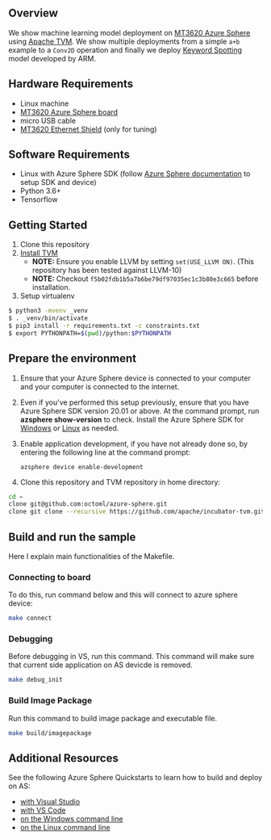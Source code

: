 ## Overview
We show machine learning model deployment on [MT3620 Azure Sphere](https://azure.microsoft.com/en-us/services/azure-sphere/get-started/) using [Apache TVM](https://tvm.apache.org/). We show multiple deployments from a simple ```a+b``` example to a ```Conv2D``` operation and finally we deploy [Keyword Spotting](https://github.com/ARM-software/ML-KWS-for-MCU) model developed by ARM.

## Hardware Requirements
- Linux machine
- [MT3620 Azure Sphere board](https://www.seeedstudio.com/Azure-Sphere-MT3620-Development-Kit-US-Version-p-3052.html)
- micro USB cable
- [MT3620 Ethernet Shield](https://www.seeedstudio.com/MT3620-Ethernet-Shield-v1-0-p-2917.html) (only for tuning)

## Software Requirements
- Linux with Azure Sphere SDK (follow [Azure Sphere documentation](https://docs.microsoft.com/en-us/azure-sphere/) to setup SDK and device)
- Python 3.6+
- Tensorflow

## Getting Started
1. Clone this repository
2. [Install TVM](https://docs.tvm.ai/install/from_source.html)
   - **NOTE:** Ensure you enable LLVM by setting ```set(USE_LLVM ON)```. (This repository has been tested against LLVM-10)
   - **NOTE:** Checkout ```f5b02fdb1b5a7b6be79df97035ec1c3b80e3c665``` before installation.
3. Setup virtualenv
```bash
$ python3 -mvenv _venv
$ . _venv/bin/activate
$ pip3 install -r requirements.txt -c constraints.txt
$ export PYTHONPATH=$(pwd)/python:$PYTHONPATH
```


## Prepare the environment

1. Ensure that your Azure Sphere device is connected to your computer and your computer is connected to the internet.
1. Even if you've performed this setup previously, ensure that you have Azure Sphere SDK version 20.01 or above. At the command prompt, run **azsphere show-version** to check. Install the Azure Sphere SDK for [Windows](https://docs.microsoft.com/azure-sphere/install/install-sdk) or [Linux](https://docs.microsoft.com/azure-sphere/install/install-sdk-linux) as needed.
1. Enable application development, if you have not already done so, by entering the following line at the command prompt:

   `azsphere device enable-development`

1. Clone this repository and TVM repository in home directory:
```bash
cd ~
clone git@github.com:octoml/azure-sphere.git
clone git clone --recursive https://github.com/apache/incubator-tvm.git tvm
```

## Build and run the sample
Here I explain main functionalities of the Makefile.

### Connecting to board
To do this, run command below and this will connect to azure sphere device:
```bash
make connect
```

### Debugging
Before debugging in VS, run this command. This command will make sure that 
current side application on AS devicde is removed.
```bash
make debug_init
```
### Build Image Package
Run this command to build image package and executable file.
```bash
make build/imagepackage
```

## Additional Resources
See the following Azure Sphere Quickstarts to learn how to build and deploy on AS:
-  [with Visual Studio](https://docs.microsoft.com/azure-sphere/install/qs-blink-application)
-  [with VS Code](https://docs.microsoft.com/azure-sphere/install/qs-blink-vscode)
-  [on the Windows command line](https://docs.microsoft.com/azure-sphere/install/qs-blink-cli)
-  [on the Linux command line](https://docs.microsoft.com/azure-sphere/install/qs-blink-linux-cli)
   
